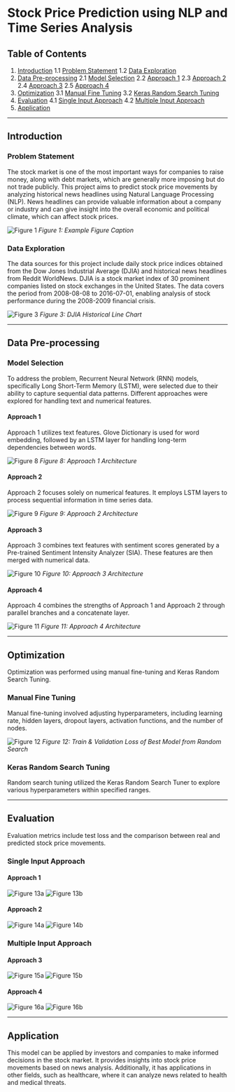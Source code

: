 # Stock Price Prediction using NLP and Time Series Analysis

## Table of Contents
1. [Introduction](#introduction)
   1.1 [Problem Statement](#problem-statement)
   1.2 [Data Exploration](#data-exploration)
2. [Data Pre-processing](#data-pre-processing)
   2.1 [Model Selection](#model-selection)
   2.2 [Approach 1](#approach-1)
   2.3 [Approach 2](#approach-2)
   2.4 [Approach 3](#approach-3)
   2.5 [Approach 4](#approach-4)
3. [Optimization](#optimization)
   3.1 [Manual Fine Tuning](#manual-fine-tuning)
   3.2 [Keras Random Search Tuning](#keras-random-search-tuning)
4. [Evaluation](#evaluation)
   4.1 [Single Input Approach](#single-input-approach)
   4.2 [Multiple Input Approach](#multiple-input-approach)
5. [Application](#application)

---

## Introduction

### Problem Statement

The stock market is one of the most important ways for companies to raise money, along with debt markets, which are generally more imposing but do not trade publicly. This project aims to predict stock price movements by analyzing historical news headlines using Natural Language Processing (NLP). News headlines can provide valuable information about a company or industry and can give insight into the overall economic and political climate, which can affect stock prices.

![Figure 1](https://imgur.com/a/MZ1SvWc)
*Figure 1: Example Figure Caption*

### Data Exploration

The data sources for this project include daily stock price indices obtained from the Dow Jones Industrial Average (DJIA) and historical news headlines from Reddit WorldNews. DJIA is a stock market index of 30 prominent companies listed on stock exchanges in the United States. The data covers the period from 2008-08-08 to 2016-07-01, enabling analysis of stock performance during the 2008-2009 financial crisis.

![Figure 3](https://imgur.com/9A1xL4N)
*Figure 3: DJIA Historical Line Chart*

---

## Data Pre-processing

### Model Selection

To address the problem, Recurrent Neural Network (RNN) models, specifically Long Short-Term Memory (LSTM), were selected due to their ability to capture sequential data patterns. Different approaches were explored for handling text and numerical features.

#### Approach 1

Approach 1 utilizes text features. Glove Dictionary is used for word embedding, followed by an LSTM layer for handling long-term dependencies between words.

![Figure 8](https://imgur.com/wH2uNDY)
*Figure 8: Approach 1 Architecture*

#### Approach 2

Approach 2 focuses solely on numerical features. It employs LSTM layers to process sequential information in time series data.

![Figure 9](https://imgur.com/pG53Iu4)
*Figure 9: Approach 2 Architecture*

#### Approach 3

Approach 3 combines text features with sentiment scores generated by a Pre-trained Sentiment Intensity Analyzer (SIA). These features are then merged with numerical data.

![Figure 10](https://imgur.com/qEGuHGq)
*Figure 10: Approach 3 Architecture*

#### Approach 4

Approach 4 combines the strengths of Approach 1 and Approach 2 through parallel branches and a concatenate layer.

![Figure 11](https://imgur.com/y9cJYE7)
*Figure 11: Approach 4 Architecture*

---

## Optimization

Optimization was performed using manual fine-tuning and Keras Random Search Tuning.

### Manual Fine Tuning

Manual fine-tuning involved adjusting hyperparameters, including learning rate, hidden layers, dropout layers, activation functions, and the number of nodes.

![Figure 12](https://imgur.com/P1OfmZE)
*Figure 12: Train & Validation Loss of Best Model from Random Search*

### Keras Random Search Tuning

Random search tuning utilized the Keras Random Search Tuner to explore various hyperparameters within specified ranges.

---

## Evaluation

Evaluation metrics include test loss and the comparison between real and predicted stock price movements.

### Single Input Approach

#### Approach 1

![Figure 13a](https://imgur.com/xI6JSij)
![Figure 13b](https://imgur.com/B9sRtrA)

#### Approach 2

![Figure 14a](https://imgur.com/ple92lt)
![Figure 14b](https://imgur.com/sPLZMIx)

### Multiple Input Approach

#### Approach 3

![Figure 15a](https://imgur.com/sD31UC8)
![Figure 15b](https://imgur.com/ofYE24c)

#### Approach 4

![Figure 16a](https://imgur.com/xhMDeET)
![Figure 16b](https://imgur.com/XyytU6T)

---

## Application

This model can be applied by investors and companies to make informed decisions in the stock market. It provides insights into stock price movements based on news analysis. Additionally, it has applications in other fields, such as healthcare, where it can analyze news related to health and medical threats.

